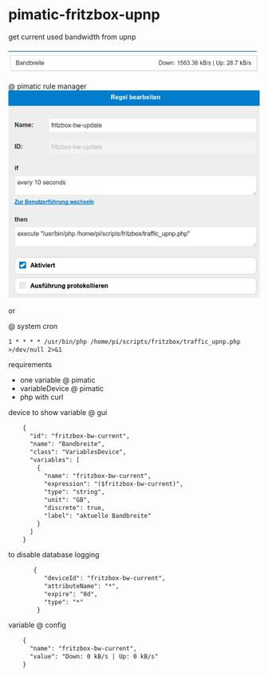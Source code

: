 # pimatic-fritzbox-upnp

get current used bandwidth from upnp

![example](/example.png?raw=true "Example")


@ pimatic rule manager
![example pimatic rule](/rulemanager.png?raw=true "Example")

or

@ system cron
```
1 * * * * /usr/bin/php /home/pi/scripts/fritzbox/traffic_upnp.php >/dev/null 2>&1
```


requirements
- one variable @ pimatic
- variableDevice @ pimatic
- php with curl

device to show variable @ gui
````
    {
      "id": "fritzbox-bw-current",
      "name": "Bandbreite",
      "class": "VariablesDevice",
      "variables": [
        {
          "name": "fritzbox-bw-current",
          "expression": "($fritzbox-bw-current)",
          "type": "string",
          "unit": "GB",
          "discrete": true,
          "label": "aktuelle Bandbreite"
        }
      ]
    }
````

to disable database logging
````
       {
          "deviceId": "fritzbox-bw-current",
          "attributeName": "*",
          "expire": "0d",
          "type": "*"
        }
````

variable @ config
````
    {
      "name": "fritzbox-bw-current",
      "value": "Down: 0 kB/s | Up: 0 kB/s"
    }
````
